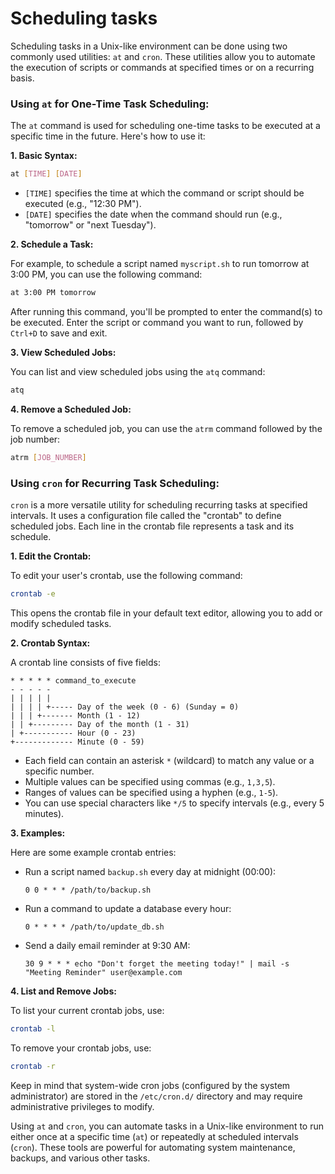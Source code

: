 # Scheduling tasks
Scheduling tasks in a Unix-like environment can be done using two commonly used utilities: `at` and `cron`. These utilities allow you to automate the execution of scripts or commands at specified times or on a recurring basis. 

### Using `at` for One-Time Task Scheduling:

The `at` command is used for scheduling one-time tasks to be executed at a specific time in the future. Here's how to use it:

**1. Basic Syntax:**

```bash
at [TIME] [DATE]
```

- `[TIME]` specifies the time at which the command or script should be executed (e.g., "12:30 PM").
- `[DATE]` specifies the date when the command should run (e.g., "tomorrow" or "next Tuesday").

**2. Schedule a Task:**

For example, to schedule a script named `myscript.sh` to run tomorrow at 3:00 PM, you can use the following command:

```bash
at 3:00 PM tomorrow
```

After running this command, you'll be prompted to enter the command(s) to be executed. Enter the script or command you want to run, followed by `Ctrl+D` to save and exit.

**3. View Scheduled Jobs:**

You can list and view scheduled jobs using the `atq` command:

```bash
atq
```

**4. Remove a Scheduled Job:**

To remove a scheduled job, you can use the `atrm` command followed by the job number:

```bash
atrm [JOB_NUMBER]
```

### Using `cron` for Recurring Task Scheduling:

`cron` is a more versatile utility for scheduling recurring tasks at specified intervals. It uses a configuration file called the "crontab" to define scheduled jobs. Each line in the crontab file represents a task and its schedule.

**1. Edit the Crontab:**

To edit your user's crontab, use the following command:

```bash
crontab -e
```

This opens the crontab file in your default text editor, allowing you to add or modify scheduled tasks.

**2. Crontab Syntax:**

A crontab line consists of five fields:

```
* * * * * command_to_execute
- - - - -
| | | | |
| | | | +----- Day of the week (0 - 6) (Sunday = 0)
| | | +------- Month (1 - 12)
| | +--------- Day of the month (1 - 31)
| +----------- Hour (0 - 23)
+------------- Minute (0 - 59)
```

- Each field can contain an asterisk `*` (wildcard) to match any value or a specific number.
- Multiple values can be specified using commas (e.g., `1,3,5`).
- Ranges of values can be specified using a hyphen (e.g., `1-5`).
- You can use special characters like `*/5` to specify intervals (e.g., every 5 minutes).

**3. Examples:**

Here are some example crontab entries:

- Run a script named `backup.sh` every day at midnight (00:00):

  ```
  0 0 * * * /path/to/backup.sh
  ```

- Run a command to update a database every hour:

  ```
  0 * * * * /path/to/update_db.sh
  ```

- Send a daily email reminder at 9:30 AM:

  ```
  30 9 * * * echo "Don't forget the meeting today!" | mail -s "Meeting Reminder" user@example.com
  ```

**4. List and Remove Jobs:**

To list your current crontab jobs, use:

```bash
crontab -l
```

To remove your crontab jobs, use:

```bash
crontab -r
```

Keep in mind that system-wide cron jobs (configured by the system administrator) are stored in the `/etc/cron.d/` directory and may require administrative privileges to modify.

Using `at` and `cron`, you can automate tasks in a Unix-like environment to run either once at a specific time (`at`) or repeatedly at scheduled intervals (`cron`). These tools are powerful for automating system maintenance, backups, and various other tasks.